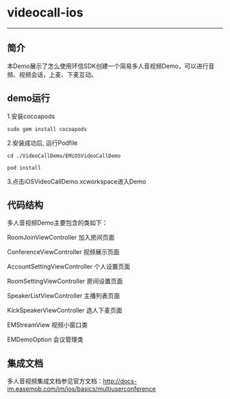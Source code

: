 # videocall-ios
--------
## 简介
本Demo展示了怎么使用环信SDK创建一个简易多人音视频Demo，可以进行音频、视频会话，上麦、下麦互动。

## demo运行

1.安装cocoapods

```
sudo gem install cocoapods
```
2.安装成功后, 运行Podfile

```
cd ./VideoCallDemo/EMiOSVideoCallDemo

pod install

```
3.点击iOSVideoCallDemo.xcworkspace进入Demo

## 代码结构
多人音视频Demo主要包含的类如下：

RoomJoinViewController 加入房间页面

ConferenceViewController 视频展示页面

AccountSettingViewController 个人设置页面

RoomSettingViewController 房间设置页面

SpeakerListViewController 主播列表页面

KickSpeakerViewController 选人下麦页面

EMStreamView                   视频小窗口类

EMDemoOption                   会议管理类


## 集成文档
多人音视频集成文档参见官方文档：http://docs-im.easemob.com/im/ios/basics/multiuserconference
